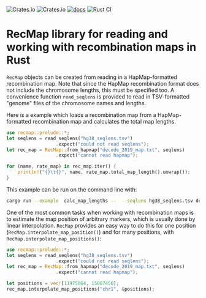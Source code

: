 ![Crates.io](https://img.shields.io/crates/v/recmap) ![Crates.io](https://img.shields.io/crates/d/recmap) [![docs](https://docs.rs/genomap/badge.svg)](https://docs.rs/recmap) ![Rust CI](https://github.com/vsbuffalo/genomap/actions/workflows/rust.yml/badge.svg)


# RecMap library for reading and working with recombination maps in Rust

`RecMap` objects can be created from reading in a HapMap-formatted 
recombination map. Note that since the HapMap recombination format does
not include the chromosome lengths, this must be specified too.
A convenience function `read_seqlens` is provided to read in TSV-formatted
"genome" files of the chromosome names and lengths.

Here is a example which loads a recombination map from a HapMap-formatted 
recombination map and calculates the total map lengths.

```rust
use recmap::prelude::*;
let seqlens = read_seqlens("hg38_seqlens.tsv")
                  .expect("could not read seqlens");
let rec_map = RecMap::from_hapmap("decode_2019_map.txt", seqlens)
                  .expect("cannot read hapmap");

for (name, rate_map) in rec_map.iter() {
    println!("{}\t{}", name, rate_map.total_map_length().unwrap());
}
```

This example can be run on the command line with:

```bash
cargo run --example  calc_map_lengths --  --seqlens hg38_seqlens.tsv decode_2019_map.txt
```

One of the most common tasks when working with recombination maps is to
estimate the map position of arbitrary markers, which is usually done by linear
interpolation. `RecMap` provides an easy way to do this for one position
(`RecMap.interpolate_map_position()`) and for many positions, with 
`RecMap.interpolate_map_positions()`:

```rust
use recmap::prelude::*;
let seqlens = read_seqlens("hg38_seqlens.tsv")
                  .expect("could not read seqlens");
let rec_map = RecMap::from_hapmap("decode_2019_map.txt", seqlens)
                  .expect("cannot read hapmap");

let positions = vec![11975064, 15007450];
rec_map.interpolate_map_positions("chr1", &positions);

```

